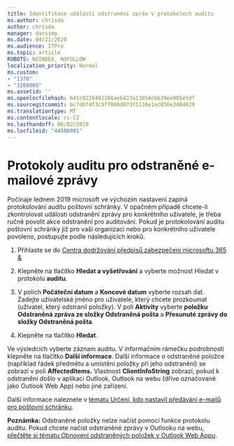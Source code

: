 ```yaml
---
title: Identifikace událostí odstranění zpráv v protokolech auditu
ms.author: chrisda
author: chrisda
manager: dansimp
ms.date: 04/21/2020
ms.audience: ITPro
ms.topic: article
ROBOTS: NOINDEX, NOFOLLOW
localization_priority: Normal
ms.custom:
- "1370"
- "3100005"
ms.assetid: ''
ms.openlocfilehash: 641c0216491186aeb423a13854c6b39ee005e5df
ms.sourcegitcommit: bc7d6f4f3c9f7060d073f5130e1ec856e248d020
ms.translationtype: MT
ms.contentlocale: cs-CZ
ms.lasthandoff: 06/02/2020
ms.locfileid: "44508981"
---
```

# <a name="audit-logs-for-deleted-email-messages"></a>Protokoly auditu pro odstraněné e-mailové zprávy

Počínaje lednem 2019 microsoft ve výchozím nastavení zapíná protokolování auditu poštovní schránky. V opačném případě chcete-li zkontrolovat události odstranění zprávy pro konkrétního uživatele, je třeba ručně povolit akce odstranění pro auditování. Pokud je protokolování auditu poštovní schránky již pro vaši organizaci nebo pro konkrétního uživatele povoleno, postupujte podle následujících kroků.

1. Přihlaste se do [Centra dodržování předpisů zabezpečení microsoftu 365 &](https://protection.office.com/)

2. Klepněte na tlačítko **Hledat a vyšetřování** a vyberte možnost Hledat v protokolu **auditu**.

3. V polích **Počáteční datum** a **Koncové datum** vyberte rozsah dat. Zadejte uživatelské jméno pro uživatele, který chcete prozkoumat (uživatel, který odstranil položky). V poli **Aktivity** vyberte **položku Odstraněná zpráva ze složky Odstraněná pošta** a **Přesunuté zprávy do složky Odstraněná pošta**.

4. Klepněte na tlačítko **Hledat**.

Ve výsledcích vyberte záznam auditu. V informačním rámečku podrobnosti klepněte na tlačítko **Další informace**. Další informace o odstraněné položce (například řádek předmětu a umístění položky při jeho odstranění) se zobrazí v poli **AffectedItems.** Vlastnost **ClientInfoString** zobrazí, pokud k odstranění došlo v aplikaci Outlook, Outlook na webu (dříve označované jako Outlook Web App) nebo jiné zařízení.

Další informace naleznete v [tématu Určení, kdo nastavil předávání e-mailů pro poštovní schránku](https://docs.microsoft.com/microsoft-365/compliance/auditing-troubleshooting-scenarios#determine-if-a-user-deleted-email-items).

**Poznámka:** Odstraněné položky nelze načíst pomocí funkce protokolu auditu. Pokud chcete načíst odstraněné zprávy v Outlooku na webu, [přečtěte si tématu Obnovení odstraněných položek v Outlook Web Appu](https://support.office.com/article/C3D8FC15-EEEF-4F1C-81DF-E27964B7EDD4).
